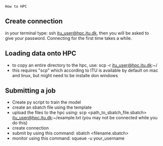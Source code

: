     How to HPC

## Create connection

in your terminal type: ssh itu_user@hpc.itu.dk, then you will be asked to give your password.
Connecting for the first time takes a while.


## Loading data onto HPC

- to copy an entire directory to the hpc, use: scp -r <testfolder> itu_user@hpc.itu.dk:~/<testfolder> 
- this requires "scp" which according to ITU is available by default on mac and linux, but might need to be installe don windows


## Submitting a job

- Create py script to train the model
- create an sbatch file using the template
- upload the files to the hpc using: scp <path_to_sbatch_file.sbatch> itu_user@hpc.itu.dk:~/example.txt (you may not be connected while you do this)
- create connection
- submit by using this command: sbatch <filename.sbatch> 
- monitor using this command: squeue -u your_username
